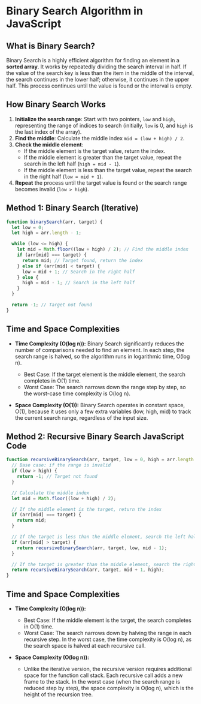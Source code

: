 # Binary Search Algorithm in JavaScript

## What is Binary Search?

Binary Search is a highly efficient algorithm for finding an element in a **sorted array**. It works by repeatedly dividing the search interval in half. If the value of the search key is less than the item in the middle of the interval, the search continues in the lower half; otherwise, it continues in the upper half. This process continues until the value is found or the interval is empty.

## How Binary Search Works

1. **Initialize the search range**: Start with two pointers, `low` and `high`, representing the range of indices to search (initially, `low` is 0, and `high` is the last index of the array).
2. **Find the middle**: Calculate the middle index `mid = (low + high) / 2`.
3. **Check the middle element**:
   - If the middle element is the target value, return the index.
   - If the middle element is greater than the target value, repeat the search in the left half (`high = mid - 1`).
   - If the middle element is less than the target value, repeat the search in the right half (`low = mid + 1`).
4. **Repeat** the process until the target value is found or the search range becomes invalid (`low > high`).

## Method 1: Binary Search (Iterative)

```javascript
function binarySearch(arr, target) {
  let low = 0;
  let high = arr.length - 1;

  while (low <= high) {
    let mid = Math.floor((low + high) / 2); // Find the middle index
    if (arr[mid] === target) {
      return mid; // Target found, return the index
    } else if (arr[mid] < target) {
      low = mid + 1; // Search in the right half
    } else {
      high = mid - 1; // Search in the left half
    }
  }

  return -1; // Target not found
}
```

## Time and Space Complexities

- **Time Complexity (O(log n)):** Binary Search significantly reduces the number of comparisons needed to find an element. In each step, the search range is halved, so the algorithm runs in logarithmic time, O(log n).

  - Best Case: If the target element is the middle element, the search completes in O(1) time.
  - Worst Case: The search narrows down the range step by step, so the worst-case time complexity is O(log n).

- **Space Complexity (O(1)):** Binary Search operates in constant space, O(1), because it uses only a few extra variables (low, high, mid) to track the current search range, regardless of the input size.

## Method 2: Recursive Binary Search JavaScript Code

```javascript
function recursiveBinarySearch(arr, target, low = 0, high = arr.length - 1) {
  // Base case: if the range is invalid
  if (low > high) {
    return -1; // Target not found
  }

  // Calculate the middle index
  let mid = Math.floor((low + high) / 2);

  // If the middle element is the target, return the index
  if (arr[mid] === target) {
    return mid;
  }

  // If the target is less than the middle element, search the left half
  if (arr[mid] > target) {
    return recursiveBinarySearch(arr, target, low, mid - 1);
  }

  // If the target is greater than the middle element, search the right half
  return recursiveBinarySearch(arr, target, mid + 1, high);
}
```

## Time and Space Complexities

- **Time Complexity (O(log n)):**

  - Best Case: If the middle element is the target, the search completes in O(1) time.
  - Worst Case: The search narrows down by halving the range in each recursive step. In the worst case, the time complexity is O(log n), as the search space is halved at each recursive call.

- **Space Complexity (O(log n)):**

  - Unlike the iterative version, the recursive version requires additional space for the function call stack. Each recursive call adds a new frame to the stack. In the worst case (when the search range is reduced step by step), the space complexity is O(log n), which is the height of the recursion tree.
